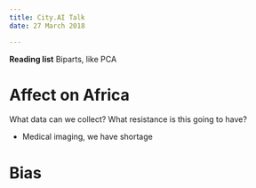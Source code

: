 ```yaml
---
title: City.AI Talk
date: 27 March 2018

---
```


__Reading list__
Biparts, like PCA

# Affect on Africa
What data can we collect?
What resistance is this going to have?
- Medical imaging, we have shortage
  
# Bias


